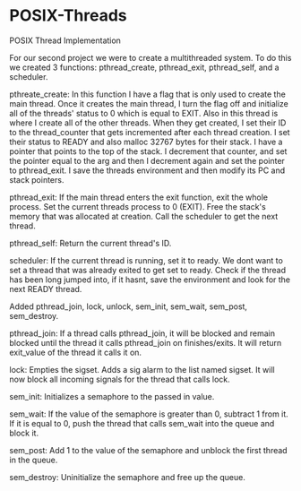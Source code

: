 # POSIX-Threads
POSIX Thread Implementation

For our second project we were to create a multithreaded system. To do this we created 3 functions:
pthread_create, pthread_exit, pthread_self, and a scheduler.

pthreate_create: In this function I have a flag that is only used to create the main thread.
Once it creates the main thread, I turn the flag off and initialize all of the threads' status 
to 0 which is equal to EXIT. Also in this thread is where I create all of the other threads.
When they get created, I set their ID to the thread_counter that gets incremented after each 
thread creation. I set their status to READY and also malloc 32767 bytes for their stack.
I have a pointer that points to the top of the stack. I decrement that counter, and set the pointer
equal to the arg and then I decrement again and set the pointer to pthread_exit. I save the threads environment
and then modify its PC and stack pointers.

pthread_exit: If the main thread enters the exit function, exit the whole process. Set the current threads process
to 0 (EXIT). Free the stack's memory that was allocated at creation. Call the scheduler to get the next thread.

pthread_self: Return the current thread's ID.

scheduler: If the current thread is running, set it to ready. We dont want to set a thread that was already exited to 
get set to ready. Check if the thread has been long jumped into, if it hasnt, save the environment and look
for the next READY thread.

Added pthread_join, lock, unlock, sem_init, sem_wait, sem_post, sem_destroy.

pthread_join: If a thread calls pthread_join, it will be blocked and remain blocked until the thread it
calls pthread_join on finishes/exits. It will return exit_value of the thread it calls it on.

lock: Empties the sigset. Adds a sig alarm to the list named sigset. It will now block all incoming signals
for the thread that calls lock.

sem_init: Initializes a semaphore to the passed in value. 

sem_wait: If the value of the semaphore is greater than 0, subtract 1 from it. If it is equal to 0,
push the thread that calls sem_wait into the queue and block it.

sem_post: Add 1 to the value of the semaphore and unblock the first thread in the queue.

sem_destroy: Uninitialize the semaphore and free up the queue.
